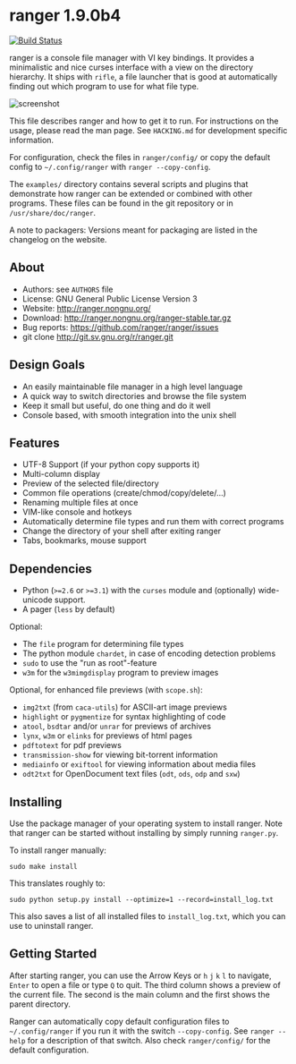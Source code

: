 ranger 1.9.0b4
==============

[![Build Status](https://travis-ci.org/ranger/ranger.svg?branch=master)](https://travis-ci.org/ranger/ranger)

ranger is a console file manager with VI key bindings.  It provides a
minimalistic and nice curses interface with a view on the directory hierarchy.
It ships with `rifle`, a file launcher that is good at automatically finding
out which program to use for what file type.

![screenshot](https://raw.githubusercontent.com/ranger/ranger-assets/master/screenshots/screenshot.png)

This file describes ranger and how to get it to run.  For instructions on the
usage, please read the man page.  See `HACKING.md` for development specific
information.

For configuration, check the files in `ranger/config/` or copy the
default config to `~/.config/ranger` with `ranger --copy-config`.

The `examples/` directory contains several scripts and plugins that demonstrate how
ranger can be extended or combined with other programs.  These files can be
found in the git repository or in `/usr/share/doc/ranger`.

A note to packagers: Versions meant for packaging are listed in the changelog
on the website.


About
-----
* Authors:     see `AUTHORS` file
* License:     GNU General Public License Version 3
* Website:     http://ranger.nongnu.org/
* Download:    http://ranger.nongnu.org/ranger-stable.tar.gz
* Bug reports: https://github.com/ranger/ranger/issues
* git clone    http://git.sv.gnu.org/r/ranger.git


Design Goals
------------
* An easily maintainable file manager in a high level language
* A quick way to switch directories and browse the file system
* Keep it small but useful, do one thing and do it well
* Console based, with smooth integration into the unix shell


Features
--------
* UTF-8 Support  (if your python copy supports it)
* Multi-column display
* Preview of the selected file/directory
* Common file operations (create/chmod/copy/delete/...)
* Renaming multiple files at once
* VIM-like console and hotkeys
* Automatically determine file types and run them with correct programs
* Change the directory of your shell after exiting ranger
* Tabs, bookmarks, mouse support


Dependencies
------------
* Python (`>=2.6` or `>=3.1`) with the `curses` module
  and (optionally) wide-unicode support.
* A pager (`less` by default)

Optional:

* The `file` program for determining file types
* The python module `chardet`, in case of encoding detection problems
* `sudo` to use the "run as root"-feature
* `w3m` for the `w3mimgdisplay` program to preview images

Optional, for enhanced file previews (with `scope.sh`):

* `img2txt` (from `caca-utils`) for ASCII-art image previews
* `highlight` or `pygmentize` for syntax highlighting of code
* `atool`, `bsdtar` and/or `unrar` for previews of archives
* `lynx`, `w3m` or `elinks` for previews of html pages
* `pdftotext` for pdf previews
* `transmission-show` for viewing bit-torrent information
* `mediainfo` or `exiftool` for viewing information about media files
* `odt2txt` for OpenDocument text files (`odt`, `ods`, `odp` and `sxw`)


Installing
----------
Use the package manager of your operating system to install ranger.
Note that ranger can be started without installing by simply running `ranger.py`.

To install ranger manually:
```
sudo make install
```

This translates roughly to:
```
sudo python setup.py install --optimize=1 --record=install_log.txt
```

This also saves a list of all installed files to `install_log.txt`, which you can
use to uninstall ranger.


Getting Started
---------------
After starting ranger, you can use the Arrow Keys or `h` `j` `k` `l` to navigate, `Enter`
to open a file or type `Q` to quit.  The third column shows a preview of the
current file.  The second is the main column and the first shows the parent
directory.

Ranger can automatically copy default configuration files to `~/.config/ranger`
if you run it with the switch `--copy-config`. See `ranger --help` for a
description of that switch.  Also check `ranger/config/` for the default
configuration.
